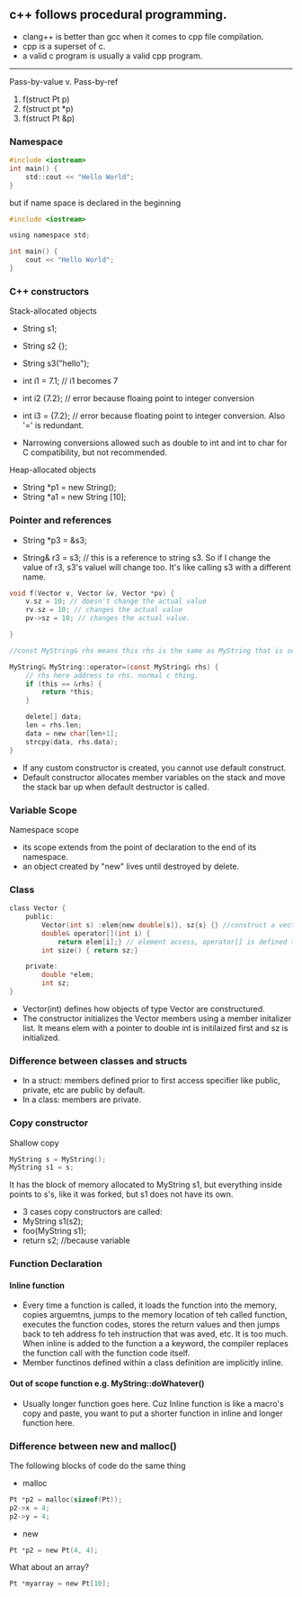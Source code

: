 c++ follows procedural programming.
---
* clang++ is better than gcc when it comes to cpp file compilation.
* cpp is a superset of c.
* a valid c program is usually a valid cpp program.

---
Pass-by-value v. Pass-by-ref
1) f(struct Pt p)
2) f(struct pt *p)
3) f(struct Pt &p)


### Namespace
```c
#include <iostream>
int main() {
	std::cout << "Hello World";
}
```

but if name space is declared in the beginning

```c
#include <iostream>

using namespace std;

int main() {
	cout << "Hello World";
}
```
### C++ constructors
Stack-allocated objects
* String s1;
* String s2 {};
* String s3("hello");

* int i1 = 7.1; // i1 becomes 7
* int i2 {7.2}; // error because floaing point to integer conversion
* int i3 = {7.2}; // error because floating point to integer conversion. Also '=' is redundant.
* Narrowing conversions allowed such as double to int and int to char for C compatibility, but not recommended.

Heap-allocated objects
* String *p1 = new String();
* String *a1 = new String [10];

### Pointer and references
* String *p3 = &s3;

* String& r3 = s3; // this is a reference to string s3. So if I change the value of r3, s3's valuel will change too. It's like calling s3 with a different name.

```c
void f(Vector v, Vector &v, Vector *pv) {
	v.sz = 10; // doesn't change the actual value
	rv.sz = 10; // changes the actual value
	pv->sz = 10; // changes the actual value.

}
```
```c
//const MyString& rhs means this rhs is the same as MyString that is sent as a parameter. If & comes next to the name MyString, it means it's the same thing and just called with a different name.

MyString& MyString::operator=(const MyString& rhs) {
	// rhs here address to rhs. normal c thing.
	if (this == &rhs) {
		return *this;
	}

	delete[] data;
	len = rhs.len;
	data = new char[len+1];
	strcpy(data, rhs.data);
}
```
* If any custom constructor is created, you cannot use default construct.
* Default constructor allocates member variables on the stack and move the stack bar up when default destructor is called.
### Variable Scope
Namespace scope
* its scope extends from the point of declaration to the end of its namespace.
* an object created by "new" lives until destroyed by delete.

### Class
```c
class Vector {
	public:
		Vector(int s) :elem{new double[s]}, sz{s} {} //construct a vector
		double& operator[](int i) {
			return elem[i];} // element access, operator[] is defined to take in int.
		int size() { return sz;}

	private:
		double *elem;
		int sz;
}
```
* Vector(int) defines how objects of type Vector are constructured.
* The constructor initializes the Vector members using a member initalizer list. It means elem with a pointer to double int is initilaized first and sz is initialized.

### Difference between classes and structs
* In a struct: members defined prior to first access specifier like public, private, etc are public by default.
* In a class: members are private.

### Copy constructor
Shallow copy
```c
MyString s = MyString();
MyString s1 = s;
```
It has the block of memory allocated to MyString s1, but everything inside points to s's, like it was forked, but s1 does not have its own.
* 3 cases copy constructors are called:
* MyString s1(s2);
* foo(MyString s1);
* return s2; //because variable

### Function Declaration
#### Inline function
* Every time a function is called, it loads the function into the memory, copies arguemtns, jumps to the memory location of teh called function, executes the function codes, stores the return values and then jumps back to teh address fo teh instruction that was aved, etc. It is too much. When inline is added to the function a a keyword, the compiler replaces the function call with the function code itself.
* Member functinos defined within a class definition are implicitly inline.

#### Out of scope function e.g. MyString::doWhatever()
* Usually longer function goes here. Cuz Inline function is like a macro's copy and paste, you want to put a shorter function in inline and longer function here.

### Difference between new and malloc()
The following blocks of code do the same thing
* malloc
```c
Pt *p2 = malloc(sizeof(Pt));
p2->x = 4;
p2->y = 4;
```
* new
```c
Pt *p2 = new Pt(4, 4);
```

What about an array?
```c
Pt *myarray = new Pt[10];
```
